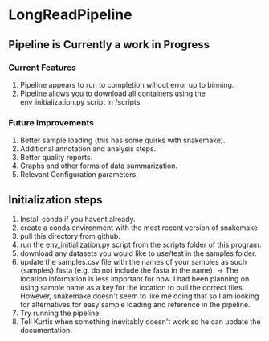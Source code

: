 # LongReadPipeline

## Pipeline is Currently a work in Progress 

### Current Features 

1. Pipeline appears to run to completion wihout error up to binning.
2. Pipeline allows you to download all containers using the env_initialization.py script in /scripts.

### Future Improvements 
1. Better sample loading (this has some quirks with snakemake).
2. Additional annotation and analysis steps.  
3. Better quality reports.
4. Graphs and other forms of data summarization.
5. Relevant Configuration parameters.

## Initialization steps
1. Install conda if you havent already.
2. create a conda environment with the most recent version of snakemake
3. pull this directory from github.
4. run the env_initialization.py script from the scripts folder of this program. 
5. download any datasets you would like to use/test in the samples folder. 
6. update the samples.csv file with the names of your samples as such {samples}.fasta (e.g. do not include the fasta in the name). 
    -> The location information is less important for now. I had been planning on using sample name as a key for the location to pull the 
       correct files. However, snakemake doesn't seem to like me doing that so I am looking for alternatives for easy sample loading and
       reference in the pipeline. 
8. Try running the pipeline.
9. Tell Kurtis when something inevitably doesn't work so he can update the documentation. 
